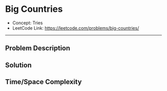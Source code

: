 # Big Countries

- Concept: Tries
- LeetCode Link: https://leetcode.com/problems/big-countries/

---

## Problem Description

## Solution

## Time/Space Complexity

